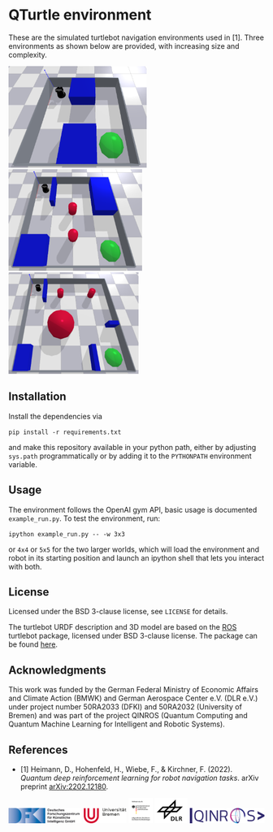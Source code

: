 # QTurtle environment

These are the simulated turtlebot navigation environments used in [1]. Three environments as shown
below are provided, with increasing size and complexity.

<img alt="3x3 world" src="doc/img/3x3_env.png" height="200px"/>
<img alt="4x4 world" src="doc/img/4x4_env.png" height="200px"/>
<img alt="5x5 world" src="doc/img/5x5_env.png" height="200px"/>

## Installation
Install the dependencies via

```
pip install -r requirements.txt
```

and make this repository available in your python path, either by adjusting `sys.path`
programmatically or by adding it to the `PYTHONPATH` environment variable.

## Usage
The environment follows the OpenAI gym API, basic usage is documented `example_run.py`. To test the
environment, run:

```
ipython example_run.py -- -w 3x3
```

or `4x4` or `5x5` for the two larger worlds, which will load the environment and robot in its
starting position and launch an ipython shell that lets you interact with both.

## License
Licensed under the BSD 3-clause license, see `LICENSE` for details.

The turtlebot URDF description and 3D model are based on the [ROS](https://ros.org/) turtlebot
package, licensed under BSD 3-clause license. The package can be found [here](https://github.com/turtlebot/turtlebot).

## Acknowledgments
This work was funded by the German Federal Ministry of Economic Affairs and Climate Action (BMWK)
and German Aerospace Center e.V. (DLR e.V.) under project number 50RA2033 (DFKI) and 50RA2032
(University of Bremen) and was part of the project QINROS (Quantum Computing and Quantum Machine
Learning for Intelligent and Robotic Systems).

## References
* [1] Heimann, D., Hohenfeld, H., Wiebe, F., & Kirchner, F. (2022). *Quantum deep reinforcement learning for robot navigation tasks*. arXiv preprint [arXiv:2202.12180](https://arxiv.org/abs/2202.12180).

<a href="https://robotik.dfki-bremen.de/en/"><img src="doc/img/DFKI.jpg" height="30px" /></a>
<a href="https://www.uni-bremen.de/en/"><img src="doc/img/uhb.png" height="30px" /></a>
<a href="https://www.bmwk.de/"><img src="doc/img/bmwk.png" height="50px" /></a>
<a href="https://www.dlr.de/"><img src="doc/img/DLR.jpg" height="50px" /></a>
<img src="doc/img/qinros.png" height="30px" />
